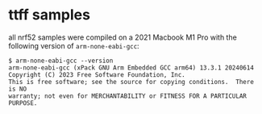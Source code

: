 # ttff samples

all nrf52 samples were compiled on a 2021 Macbook M1 Pro with the following version of `arm-none-eabi-gcc`:

```
$ arm-none-eabi-gcc --version
arm-none-eabi-gcc (xPack GNU Arm Embedded GCC arm64) 13.3.1 20240614
Copyright (C) 2023 Free Software Foundation, Inc.
This is free software; see the source for copying conditions.  There is NO
warranty; not even for MERCHANTABILITY or FITNESS FOR A PARTICULAR PURPOSE.
```

